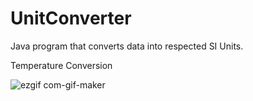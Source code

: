 # UnitConverter
Java program that converts data into respected SI Units.


Temperature Conversion

![ezgif com-gif-maker](https://github.com/Sumpy1/UnitConverter/assets/130939290/90fc47c1-7e8f-49df-a851-d62d783aa828)
